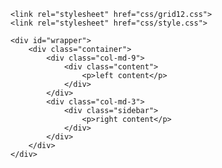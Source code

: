 <!DOCTYPE html>
<html lang="en">
<head>
	<meta charset="UTF-8">
	<title>Document</title>

	<link rel="stylesheet" href="css/grid12.css">
	<link rel="stylesheet" href="css/style.css">
</head>
<body>

	<div id="wrapper">
		<div class="container">
			<div class="col-md-9">
				<div class="content">
					<p>left content</p>
				</div>
			</div>
			<div class="col-md-3">
				<div class="sidebar">
					<p>right content</p>
				</div>
			</div>
		</div>
	</div>

</body>
</html>
